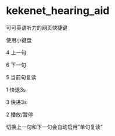 # kekenet_hearing_aid

可可英语听力的网页快捷键


使用小键盘

4 上一句

6 下一句

5 当前句复读




1 快退3s

3 快进3s

2 播放/暂停




切换上一句和下一句会自动启用“单句复读”
